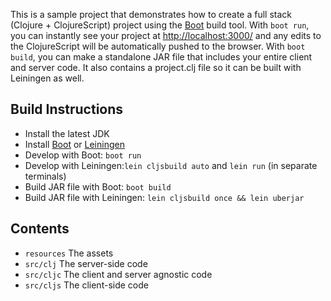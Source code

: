 This is a sample project that demonstrates how to create a full stack (Clojure + ClojureScript) project using the [Boot](http://boot-clj.com/) build tool. With `boot run`, you can instantly see your project at [http://localhost:3000/](http://localhost:3000/) and any edits to the ClojureScript will be automatically pushed to the browser. With `boot build`, you can make a standalone JAR file that includes your entire client and server code. It also contains a project.clj file so it can be built with Leiningen as well.

## Build Instructions

* Install the latest JDK
* Install [Boot](http://boot-clj.com/) or [Leiningen](http://leiningen.org/)
* Develop with Boot: `boot run`
* Develop with Leiningen:`lein cljsbuild auto` and `lein run` (in separate terminals)
* Build JAR file with Boot: `boot build`
* Build JAR file with Leiningen: `lein cljsbuild once && lein uberjar`

## Contents

* `resources` The assets
* `src/clj` The server-side code
* `src/cljc` The client and server agnostic code
* `src/cljs` The client-side code
